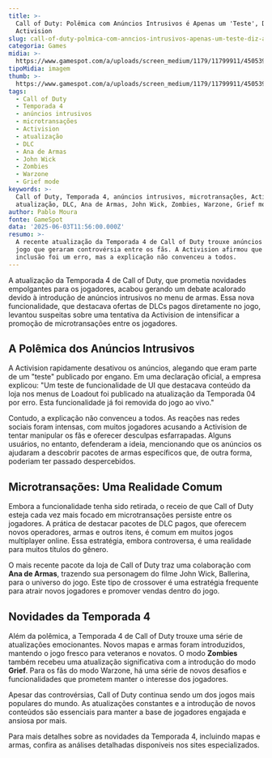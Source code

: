 ```yaml
---
title: >-
  Call of Duty: Polêmica com Anúncios Intrusivos é Apenas um 'Teste', Diz
  Activision
slug: call-of-duty-polmica-com-anncios-intrusivos-apenas-um-teste-diz-activision
categoria: Games
midia: >-
  https://www.gamespot.com/a/uploads/screen_medium/1179/11799911/4505396-screenshot2025-06-03at8.12.49am.png
tipoMidia: imagem
thumb: >-
  https://www.gamespot.com/a/uploads/screen_medium/1179/11799911/4505396-screenshot2025-06-03at8.12.49am.png
tags:
  - Call of Duty
  - Temporada 4
  - anúncios intrusivos
  - microtransações
  - Activision
  - atualização
  - DLC
  - Ana de Armas
  - John Wick
  - Zombies
  - Warzone
  - Grief mode
keywords: >-
  Call of Duty, Temporada 4, anúncios intrusivos, microtransações, Activision,
  atualização, DLC, Ana de Armas, John Wick, Zombies, Warzone, Grief mode
author: Pablo Moura
fonte: GameSpot
data: '2025-06-03T11:56:00.000Z'
resumo: >-
  A recente atualização da Temporada 4 de Call of Duty trouxe anúncios dentro do
  jogo que geraram controvérsia entre os fãs. A Activision afirmou que a
  inclusão foi um erro, mas a explicação não convenceu a todos.
---
```

A atualização da Temporada 4 de Call of Duty, que prometia novidades empolgantes para os jogadores, acabou gerando um debate acalorado devido à introdução de anúncios intrusivos no menu de armas. Essa nova funcionalidade, que destacava ofertas de DLCs pagos diretamente no jogo, levantou suspeitas sobre uma tentativa da Activision de intensificar a promoção de microtransações entre os jogadores.

## A Polêmica dos Anúncios Intrusivos

A Activision rapidamente desativou os anúncios, alegando que eram parte de um "teste" publicado por engano. Em uma declaração oficial, a empresa explicou: "Um teste de funcionalidade de UI que destacava conteúdo da loja nos menus de Loadout foi publicado na atualização da Temporada 04 por erro. Esta funcionalidade já foi removida do jogo ao vivo."

Contudo, a explicação não convenceu a todos. As reações nas redes sociais foram intensas, com muitos jogadores acusando a Activision de tentar manipular os fãs e oferecer desculpas esfarrapadas. Alguns usuários, no entanto, defenderam a ideia, mencionando que os anúncios os ajudaram a descobrir pacotes de armas específicos que, de outra forma, poderiam ter passado despercebidos.

## Microtransações: Uma Realidade Comum

Embora a funcionalidade tenha sido retirada, o receio de que Call of Duty esteja cada vez mais focado em microtransações persiste entre os jogadores. A prática de destacar pacotes de DLC pagos, que oferecem novos operadores, armas e outros itens, é comum em muitos jogos multiplayer online. Essa estratégia, embora controversa, é uma realidade para muitos títulos do gênero.

O mais recente pacote da loja de Call of Duty traz uma colaboração com **Ana de Armas**, trazendo sua personagem do filme John Wick, Ballerina, para o universo do jogo. Este tipo de crossover é uma estratégia frequente para atrair novos jogadores e promover vendas dentro do jogo.

## Novidades da Temporada 4

Além da polêmica, a Temporada 4 de Call of Duty trouxe uma série de atualizações emocionantes. Novos mapas e armas foram introduzidos, mantendo o jogo fresco para veteranos e novatos. O modo **Zombies** também recebeu uma atualização significativa com a introdução do modo **Grief**. Para os fãs do modo Warzone, há uma série de novos desafios e funcionalidades que prometem manter o interesse dos jogadores.

Apesar das controvérsias, Call of Duty continua sendo um dos jogos mais populares do mundo. As atualizações constantes e a introdução de novos conteúdos são essenciais para manter a base de jogadores engajada e ansiosa por mais.

Para mais detalhes sobre as novidades da Temporada 4, incluindo mapas e armas, confira as análises detalhadas disponíveis nos sites especializados.
